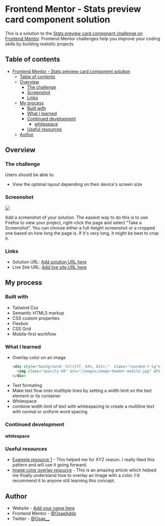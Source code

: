 # Frontend Mentor - Stats preview card component solution

This is a solution to the [Stats preview card component challenge on Frontend Mentor](https://www.frontendmentor.io/challenges/stats-preview-card-component-8JqbgoU62). Frontend Mentor challenges help you improve your coding skills by building realistic projects. 

## Table of contents

- [Frontend Mentor - Stats preview card component solution](#frontend-mentor---stats-preview-card-component-solution)
  - [Table of contents](#table-of-contents)
  - [Overview](#overview)
    - [The challenge](#the-challenge)
    - [Screenshot](#screenshot)
    - [Links](#links)
  - [My process](#my-process)
    - [Built with](#built-with)
    - [What I learned](#what-i-learned)
    - [Continued development](#continued-development)
      - [whitespace](#whitespace)
    - [Useful resources](#useful-resources)
  - [Author](#author)

## Overview

### The challenge

Users should be able to:

- View the optimal layout depending on their device's screen size

### Screenshot

![](./screenshot.jpg)

Add a screenshot of your solution. The easiest way to do this is to use Firefox to view your project, right-click the page and select "Take a Screenshot". You can choose either a full-height screenshot or a cropped one based on how long the page is. If it's very long, it might be best to crop it.


### Links

- Solution URL: [Add solution URL here](https://your-solution-url.com)
- Live Site URL: [Add live site URL here](https://your-live-site-url.com)

## My process

### Built with
- Tailwind Css
- Semantic HTML5 markup
- CSS custom properties
- Flexbox
- CSS Grid
- Mobile-first workflow


### What I learned
- Overlay color on an image
  ```html
  <div style="background: hsl(277, 64%, 61%);"  class="rounded-t-lg">
    <img class="opacity-40" src="/images/image-header-mobile.jpg" alt="stats preview">
  </div>
  ```
- Text formating
- Make text flow onto mutltiple lines by setting a width limit on the text element or its container
- Whitespace
- combine width limit of text with whitespacing to create a multiline text with normal or uniform word spacing

### Continued development

#### whitespace

### Useful resources

- [Example resource 1](https://www.example.com) - This helped me for XYZ reason. I really liked this pattern and will use it going forward.
- [Image color overlay resource](https://dev.to/ellen_dev/two-ways-to-achieve-an-image-colour-overlay-with-css-eio) - This is an amazing article which helped me finally understand how to overlay an image with a color. I'd recommend it to anyone still learning this concept.


## Author

- Website - [Add your name here](https://www.your-site.com)
- Frontend Mentor - [@OsaeAddo](https://www.frontendmentor.io/profile/OsaeAddo)
- Twitter - [@Osae__](https://www.twitter.com/@Osae__)

